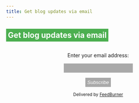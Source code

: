```yaml
---
title: Get blog updates via email
---
```


<h2><a  name="title" href="#title" style="color: inherit; text-decoration: inherit; background-color: #4caf50; color:white; padding: 5px;">Get blog updates via email</a></h2>
  


<form style="padding:3px;text-align:center;" action="https://feedburner.google.com/fb/a/mailverify" method="post" target="popupwindow" onsubmit="window.open('https://feedburner.google.com/fb/a/mailverify?uri=ir-g', 'popupwindow', 'scrollbars=yes,width=550,height=520');return true"><p>Enter your email address:</p><p><input type="text" style="
    font-family: helvetica;
    background: darkgray;
    resize: none;
    color: white;
    border: none;
    padding: 5px;
    font-style: italic;" name="email"/></p><input type="hidden" value="ir-g" name="uri"/><input type="hidden" name="loc" value="en_US"/><input type="submit" value="Subscribe" style="font-family: helvetica;
    background: darkgray;
    resize: none;
    color: white;
    border: none;
    padding: 5px;
    font-style: italic;"/><p><small>Delivered by <a href="https://feedburner.google.com" target="_blank">FeedBurner</a></small></p></form>
